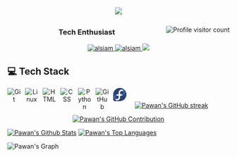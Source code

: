 <h1 align="center">
  <a href="https://github.com/itsLuffie"><img src="https://readme-typing-svg.herokuapp.com?font=Fira+Code&pause=1000&color=45F71E&random=false&width=435&lines=Hi+There+👋,+It's+me+Pawan+Chaudhary"></a>
</h1>


<a href="https://komarev.com/ghpvc/?username=alsiam">
  <img align="right" src="https://komarev.com/ghpvc/?username=itsLuffie&label=Visitors&color=1422F7&style=flat" alt="Profile visitor count" />
</a>
<h3 align="center"> Tech Enthusiast </h3>


<p align="center">
 <a href="https://chaudharypawan.com.np/" target="_blank">
  <img src="https://img.shields.io/badge/my_portfolio-000?style=for-the-badge&logo=ko-fi&logoColor=white" alt="alsiam"/>
 </a>
 <a href="https://www.linkedin.com/in/pawan-cdhry/" target="_blank">
  <img src="https://img.shields.io/badge/LinkedIn-0077B5?style=for-the-badge&logo=linkedin&logoColor=white" alt="alsiam"/>
 </a>
 <a href="https://x.com/pawan_cdy" target="_blank">
  <img src="https://img.shields.io/badge/Twitter-1DA1F2?style=for-the-badge&logo=twitter&logoColor=white" />
 </a>
</p>

<h2>💻 Tech Stack</h2>
  <p align="center">
    <a href="https://git-scm.com/" target="_blank">
    <img align="left" alt="Git" width="30px" style="padding-right:10px;" src="https://cdn.jsdelivr.net/gh/devicons/devicon/icons/git/git-original.svg" /> </a>
    <img align="left" alt="Linux" width="30px" style="padding-right:10px;" src="https://cdn.jsdelivr.net/gh/devicons/devicon/icons/linux/linux-original.svg" />
    <img align="left" alt="HTML" width="30px" style="padding-right:10px;" src="https://cdn.jsdelivr.net/gh/devicons/devicon/icons/html5/html5-plain.svg" />
    <img align="left" alt="CSS" width="30px" style="padding-right:10px;" src="https://cdn.jsdelivr.net/gh/devicons/devicon/icons/css3/css3-plain.svg" />
    <a href="https://www.python.org/" target="_blank"> <img align="left" alt="Python" width="30px" style="padding-right:10px;" src="https://cdn.jsdelivr.net/gh/devicons/devicon/icons/python/python-plain.svg" /> </a>
    <a href="https://github.com/" target="_blank"> <img align="left" alt="GitHub" width="30px" style="padding-right:10px;" src="https://cdn.jsdelivr.net/gh/devicons/devicon/icons/github/github-original.svg" /> </a>
    <a href="https://fedoraproject.org/" target="_blank"><img align="left" alt="Fedora" width="30px" style="padding-right:10px;" src="https://raw.githubusercontent.com/devicons/devicon/refs/heads/master/icons/fedora/fedora-original.svg"> </a>
  </br>
</p>


<p align="center">
  <a href="https://github.com/itsLuffie">
    <img src="https://github-readme-streak-stats.herokuapp.com/?user=itsLuffie&theme=radical&border=7F3FBF&background=0D1117" alt="Pawan's GitHub streak"/>
  </a>
</p>

<p align="center">
  <a href="https://github.com/itsLuffie">
    <img src="https://github-profile-summary-cards.vercel.app/api/cards/profile-details?username=itsLuffie&theme=radical" alt="Pawan's GitHub Contribution"/>
  </a>
</p>

<p>
    <a href="https://github.com/itsLuffie"><img alt="Pawan's Github Stats" src="https://denvercoder1-github-readme-stats.vercel.app/api?username=itsLuffie&show_icons=true&count_private=true&theme=react&border_color=7F3FBF&bg_color=0D1117&title_color=F85D7F&icon_color=F8D866" height="192px" width="49.5%"/></a>
    <a href="https://github.com/itsLuffie"><img alt="Pawan's Top Languages" src="https://denvercoder1-github-readme-stats.vercel.app/api/top-langs/?username=itsLuffie&langs_count=4&layout=compact&theme=react&border_color=7F3FBF&bg_color=0D1117&title_color=F85D7F&icon_color=F8D866" height="192px" width="49.5%"/></a>
</p>


![Pawan's Graph](https://github-readme-activity-graph.vercel.app/graph?username=itsLuffie&custom_title=Pawan%20Chaudhary's%20GitHub%20Activity%20Graph&bg_color=0D1117&color=7F3FBF&line=7F3FBF&point=7F3FBF&area_color=FFFFFF&title_color=FFFFFF&area=true)

